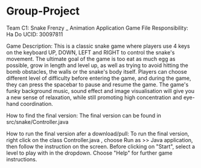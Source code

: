 # Group-Project
Team C1: Snake Frenzy _ Animation Application Game
File Responsibility: Ha Do UCID: 30097811

Game Description:
This is a classic snake game where players use 4 keys on the keyboard UP, DOWN, LEFT and RIGHT to control the snake's movement. The ultimate goal of the game is too eat as much egg as possible, grow in length and level up, as well as trying to avoid hitting the bomb obstacles, the walls or the snake's body itself. Players can choose different level of difficulty before entering the game, and during the game, they can press the spacebar to pause and resume the game. The game's funky background music, sound effect and image visualisation will give you a new sense of relaxation, while still promoting high concentration and eye-hand coordination.

How to find the final version:
The final version can be found in src/snake/Controller.java

How to run the final version afer a download/pull:
To run the final version, right click on the class Controller.java , choose Run as >> Java application, then follow the instruction on the screen. Before clicking on "Start", select a level to play with in the dropdown. Choose "Help" for further game instructions.
